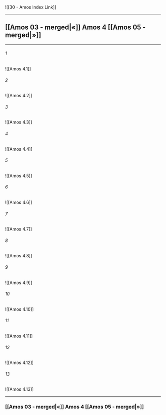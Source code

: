 ![[30 - Amos Index Link]]

---
##  [[Amos 03 - merged|«]] Amos 4 [[Amos 05 - merged|»]]

---

###### 1
![[Amos 4.1]] 

###### 2
![[Amos 4.2]] 

###### 3
![[Amos 4.3]] 

###### 4
![[Amos 4.4]]

###### 5 
![[Amos 4.5]] 

###### 6
![[Amos 4.6]] 

###### 7
![[Amos 4.7]] 

###### 8
![[Amos 4.8]] 

###### 9
![[Amos 4.9]] 

###### 10
![[Amos 4.10]] 

###### 11
![[Amos 4.11]] 

###### 12
![[Amos 4.12]]

###### 13
![[Amos 4.13]] 


---
###  [[Amos 03 - merged|«]] Amos 4 [[Amos 05 - merged|»]]